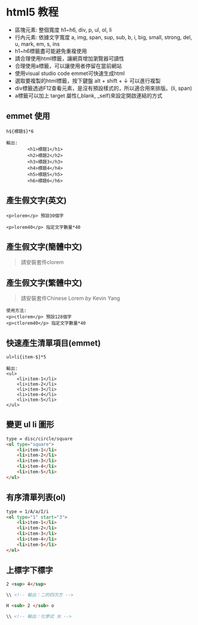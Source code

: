 # html5 教程

* 區塊元素: 整個寬度
         h1~h6, div, p, ul, ol, li
* 行內元素: 依據文字寬度
        a, img, span, sup, sub, b, i, big, small, strong,
        del, u, mark, em, s, ins
* h1~h6標籤盡可能避免重複使用
* 請合理使用html標籤，讓網頁增加瀏覽器可讀性
* 合理使用a標籤，可以讓使用者停留在當前網站
* 使用visual studio code emmet可快速生成html
* 選取要複製的html標籤，按下鍵盤 alt + shift + ↓ 可以進行複製
* div標籤透過F12查看元素，是沒有預設樣式的，所以適合用來排版。(li, span)
* a標籤可以加上 target 屬性(\_blank, \_self)來設定開啟連結的方式

## emmet 使用

~~~emmet
h${標題$}*6

輸出:
        <h1>標題1</h1>
        <h2>標題2</h2>
        <h3>標題3</h3>
        <h4>標題4</h4>
        <h5>標題5</h5>
        <h6>標題6</h6>
~~~

## 產生假文字(英文)

~~~emmet
<p>lorem</p> 預設30個字

<p>lorem40</p> 指定文字數量*40
~~~

## 產生假文字(簡體中文)

> 請安裝套件clorem

## 產生假文字(繁體中文)

> 請安裝套件Chinese Lorem _by_ Kevin Yang

~~~emmet
使用方法:
<p>ctlorem</p> 預設128個字
<p>ctlorem40</p> 指定文字數量*40
~~~

## 快速產生清單項目(emmet)

~~~emmet
ul>li{item-$}*5

輸出:
<ul>
    <li>item-1</li>
    <li>item-2</li>
    <li>item-3</li>
    <li>item-4</li>
    <li>item-5</li>
</ul>
~~~

## 變更 ul li 圖形

~~~html
type = disc/circle/square 
<ul type="square">
    <li>item-1</li>
    <li>item-2</li>
    <li>item-3</li>
    <li>item-4</li>
    <li>item-5</li>
</ul>
~~~

## 有序清單列表(ol)

~~~html
type = 1/A/a/I/i
<ol type="1" start="3">
    <li>item-1</li>
    <li>item-2</li>
    <li>item-3</li>
    <li>item-4</li>
    <li>item-5</li>
</ol>
~~~

## 上標字下標字

~~~html
2 <sup> 4</sup>

\\ <!-- 輸出：二的四次方 -->

H <sub> 2 </sub> o

\\ <!-- 輸出：化學式 水 -->
~~~
